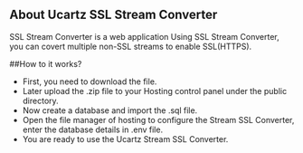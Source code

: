 ## About Ucartz  SSL Stream Converter

SSL Stream Converter is a web application Using SSL Stream Converter, you can covert multiple non-SSL streams to enable SSL(HTTPS).

##How to it works?


- First, you need to download the file.
- Later upload the .zip file to your Hosting control panel under the public directory.
- Now create a database and import the .sql file.
- Open the file manager of hosting to configure the Stream SSL Converter, enter the database details in .env file.
- You are ready to use the  Ucartz Stream SSL Converter.
